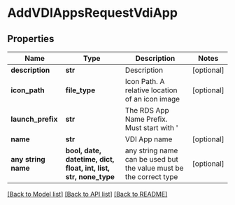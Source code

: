 # AddVDIAppsRequestVdiApp


## Properties
Name | Type | Description | Notes
------------ | ------------- | ------------- | -------------
**description** | **str** | Description | [optional] 
**icon_path** | **file_type** | Icon Path. A relative location of an icon image | [optional] 
**launch_prefix** | **str** | The RDS App Name Prefix.  Must start with &#39;||&#39; | [optional] 
**name** | **str** | VDI App name | [optional] 
**any string name** | **bool, date, datetime, dict, float, int, list, str, none_type** | any string name can be used but the value must be the correct type | [optional]

[[Back to Model list]](../README.md#documentation-for-models) [[Back to API list]](../README.md#documentation-for-api-endpoints) [[Back to README]](../README.md)


